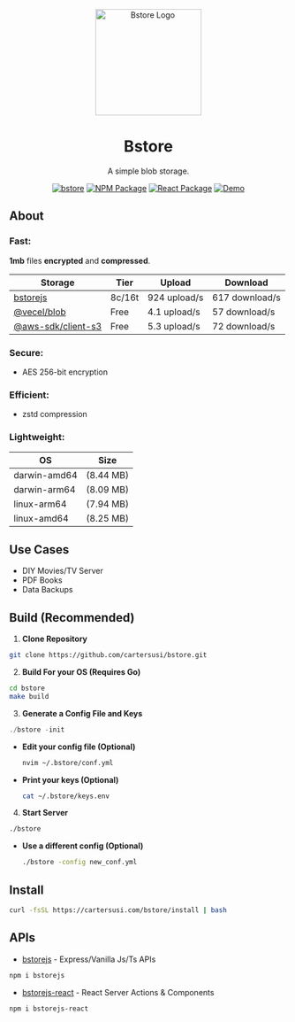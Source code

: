 <div align="center">
  <img width="192px" height="auto" src="support/favicon.ico" alt="Bstore Logo">
  <h1>Bstore</h1>
  <p>A simple blob storage.</p>
</div>

<div align="center">

  [![bstore](https://img.shields.io/badge/go-bstore-00ADD8?style=flat-square&logo=go)](https://github.com/cartersusi/bstore)
  [![NPM Package](https://img.shields.io/badge/npm-bstorejs-red?style=flat-square&logo=npm)](https://www.npmjs.com/package/bstorejs)
  [![React Package](https://img.shields.io/badge/react-bstorejs--react-61DAFB?style=flat-square&logo=react)](https://www.npmjs.com/package/bstorejs-react)
  [![Demo](https://img.shields.io/badge/demo-bstorejs--demo-brightgreen?style=flat-square)](https://github.com/cartersusi/bstore-demo)

</div>

## About 
### **Fast**: 
**1mb** files **encrypted** and **compressed**.

|Storage|Tier|Upload|Download|
|-|-|-|-|
[bstorejs](https://www.npmjs.com/package/bstorejs) | 8c/16t | 924 upload/s | 617 download/s|
[@vecel/blob](https://www.npmjs.com/package/@vercel/blob)| Free | 4.1 upload/s | 57 download/s |
[@aws-sdk/client-s3](https://www.npmjs.com/package/@aws-sdk/client-s3)| Free | 5.3 upload/s | 72 download/s |

### **Secure**: 
  * AES 256-bit encryption

### **Efficient**: 
  * zstd compression

### Lightweight:
|OS|Size|
|-|-|
|darwin-amd64|(8.44 MB)|
|darwin-arm64|(8.09 MB)|
|linux-arm64|(7.94 MB)|
|linux-amd64|(8.25 MB)|

## Use Cases
* DIY Movies/TV Server
* PDF Books
* Data Backups

## Build (Recommended)

1. **Clone Repository**
```sh
git clone https://github.com/cartersusi/bstore.git
```

2. **Build For your OS (Requires Go)**
```sh
cd bstore
make build
```

3. **Generate a Config File and Keys**
```go
./bstore -init
```

- **Edit your config file (Optional)**
  ```sh
  nvim ~/.bstore/conf.yml
  ```

- **Print your keys (Optional)**
  ```sh
  cat ~/.bstore/keys.env
  ```

4. **Start Server**
```sh
./bstore
```

- **Use a different config (Optional)**
  ```sh
  ./bstore -config new_conf.yml
  ```

## Install
```sh
curl -fsSL https://cartersusi.com/bstore/install | bash
```

## APIs
- [bstorejs](https://github.com/cartersusi/bstorejs.git) - Express/Vanilla Js/Ts APIs
```sh
npm i bstorejs
```
- [bstorejs-react](https://github.com/cartersusi/bstorejs-react.git) - React Server Actions & Components
```sh
npm i bstorejs-react
```
<!-- 
# `bstore` npm package

## Upload a File
```ts
import { put, PutBstoreResponse } from 'bstore';

// upload a public file
const res: PutBstoreResponse = await put(file, file_path, 'public');
//upload a private file
const res: PutBstoreResponse = await put(file, file_path, 'private');
```

## Download a File
```ts
import {get, GetBstoreResponse} from 'bstore';

// download a public file
const res: GetBstoreResponse = await get("/images/image.png", 'public');
//download a private file
const res: GetBstoreResponse = await get("/books/book.pdf", 'private');
```

## Delete a File
```ts
import {del, DeleteBstoreResponse} from 'bstore';

// delete a file
const res: DeleteBstoreResponse = await del("/books/book.pdf", 'public');
// delete a directory
const res: DeleteBstoreResponse = await del("/images/hentai/*", 'private');
```

-->
